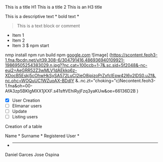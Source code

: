 This is a title H1
This is a title 2
This is an H3 title

This is a descriptive text * bold text *
> This is a text block or comment
- Item 1
- Item 2
- Item 3
 $ npm start
 
 
 nmp install
 npm run build
 npm
 [google.com](https://google.com)
 ![image]
 (https://scontent.feoh3-1.fna.fbcdn.net/v/t39.308-6/304791416.486936940109921-19869505254383029.n.jpg??nc.cat=100ccb=1-7&.sc.sid=5f2048&-nc-eui2=AeGRR52Z3wMLV1dAEkko6z-XDocB5Eskj5cOhwHkSySA572LuCI2ieO8ipjzoPrZxfclEpw42I6v2lDS0.uZf&.nc.ohc=WOQuUC1WZuoAX-BDdlY &..nc.zt="choking="c)Necontent.feoh3-1.fna&oh=00-AfA3zp5BKIgMXX1jXXF.s41sftVEhiRyjFzq3yaKUw&oe=66136D2B ) 
- [x] User Creation
- [ ] Elimanar users
- [ ] Update
- [ ] Listing users 

Creation of a table 

Name * Surname * Registered User *
* -----------------------
Daniel Garces
Jose Ospina
